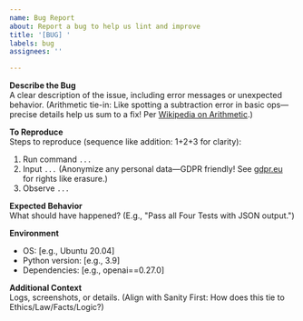 ```yaml
---
name: Bug Report
about: Report a bug to help us lint and improve
title: '[BUG] '
labels: bug
assignees: ''

---
```


**Describe the Bug**  
A clear description of the issue, including error messages or unexpected behavior. (Arithmetic tie-in: Like spotting a subtraction error in basic ops—precise details help us sum to a fix! Per [Wikipedia on Arithmetic](https://en.wikipedia.org/wiki/Arithmetic).)

**To Reproduce**  
Steps to reproduce (sequence like addition: 1+2+3 for clarity):  
1. Run command `...`  
2. Input `...` (Anonymize any personal data—GDPR friendly! See [gdpr.eu](https://gdpr.eu/) for rights like erasure.)  
3. Observe `...`

**Expected Behavior**  
What should have happened? (E.g., "Pass all Four Tests with JSON output.")

**Environment**  
- OS: [e.g., Ubuntu 20.04]  
- Python version: [e.g., 3.9]  
- Dependencies: [e.g., openai==0.27.0]

**Additional Context**  
Logs, screenshots, or details. (Align with Sanity First: How does this tie to Ethics/Law/Facts/Logic?)  
